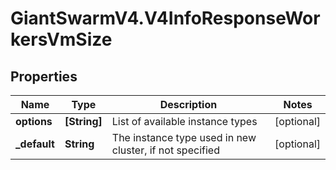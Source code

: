 # GiantSwarmV4.V4InfoResponseWorkersVmSize

## Properties
Name | Type | Description | Notes
------------ | ------------- | ------------- | -------------
**options** | **[String]** | List of available instance types | [optional] 
**_default** | **String** | The instance type used in new cluster, if not specified | [optional] 


